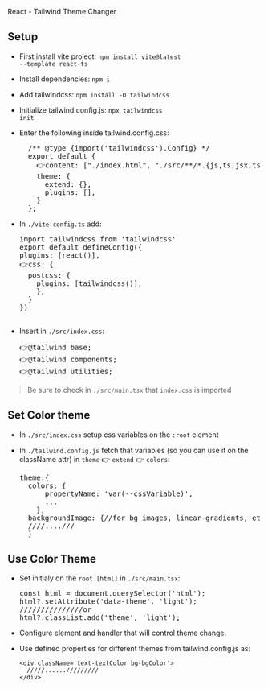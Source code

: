 React - Tailwind Theme Changer


## Setup

- First install vite project:
  <code>npm install vite@latest --template react-ts</code>

- Install dependencies:
  <code>npm i</code>

- Add tailwindcss:
  <code>npm install -D tailwindcss</code>

- Initialize tailwind.config.js:
  <code>npx tailwindcss init</code>

- Enter the following inside tailwind.config.css: 
  
    <pre>
    /** @type {import('tailwindcss').Config} */
    export default {
      👉content: ["./index.html", "./src/**/*.{js,ts,jsx,tsx}"],
      theme: {
        extend: {},
        plugins: [],
      }
    };
</pre>

- In `./vite.config.ts` add:
  
  <pre>
  import tailwindcss from 'tailwindcss'
  export default defineConfig({
  plugins: [react()],
  👉css: {
    postcss: {
      plugins: [tailwindcss()],
      },
    }
  })

  </pre>

- Insert in `./src/index.css`:
  
  <pre>
  👉@tailwind base;
  👉@tailwind components;
  👉@tailwind utilities;
  </pre>

> Be sure to check in `./src/main.tsx` that `index.css` is imported


## Set Color theme

- In `./src/index.css` setup css variables on the `:root` element

- In `./tailwind.config.js` fetch that variables (so you can use it on the className attr) in  `theme` 👉 `extend` 👉 `colors`:
  
  <pre>
  theme:{
    colors: {
        propertyName: 'var(--cssVariable)',
        ...
      },
    backgroundImage: {//for bg images, linear-gradients, etc},
    ////....///
    }
  </pre>

## Use Color Theme

- Set initialy on the `root [html]` in `./src/main.tsx`:
  
  <pre>
  const html = document.querySelector('html');
  html?.setAttribute('data-theme', 'light');
  ///////////////or
  html?.classList.add('theme', 'light');
  </pre>

- Configure element and handler that will control theme change.
  
- Use defined properties for different themes from tailwind.config.js as:

    ```
    <div className='text-textColor bg-bgColor'>
      /////....../////////
    </div>
    ```